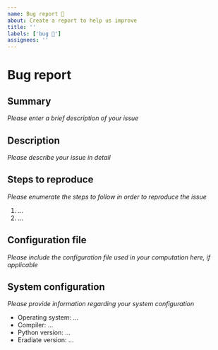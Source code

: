 ```yaml
---
name: Bug report 🐛
about: Create a report to help us improve
title: ''
labels: ['bug 🐛']
assignees: ''
---
```


# Bug report

## Summary

*Please enter a brief description of your issue*

## Description

*Please describe your issue in detail*

## Steps to reproduce

*Please enumerate the steps to follow in order to reproduce the issue*

1. ...
2. ...

## Configuration file

*Please include the configuration file used in your computation here, if applicable*

## System configuration

*Please provide information regarding your system configuration*

- Operating system: ...
- Compiler: ...
- Python version: ...
- Eradiate version: ...
